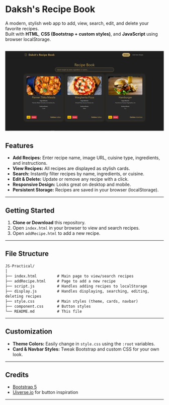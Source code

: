 # Daksh's Recipe Book

A modern, stylish web app to add, view, search, edit, and delete your favorite recipes.  
Built with **HTML**, **CSS (Bootstrap + custom styles)**, and **JavaScript** using browser localStorage.


![Output](image.png)
---

## Features

- **Add Recipes:** Enter recipe name, image URL, cuisine type, ingredients, and instructions.
- **View Recipes:** All recipes are displayed as stylish cards.
- **Search:** Instantly filter recipes by name, ingredients, or cuisine.
- **Edit & Delete:** Update or remove any recipe with a click.
- **Responsive Design:** Looks great on desktop and mobile.
- **Persistent Storage:** Recipes are saved in your browser (localStorage).

---

## Getting Started

1. **Clone or Download** this repository.
2. Open `index.html` in your browser to view and search recipes.
3. Open `addRecipe.html` to add a new recipe.

---

## File Structure

```
JS-Practical/
│
├── index.html         # Main page to view/search recipes
├── addRecipe.html     # Page to add a new recipe
├── script.js          # Handles adding recipes to localStorage
├── display.js         # Handles displaying, searching, editing, deleting recipes
├── style.css          # Main styles (theme, cards, navbar)
├── component.css      # Button styles
└── README.md          # This file
```

---

## Customization

- **Theme Colors:** Easily change in `style.css` using the `:root` variables.
- **Card & Navbar Styles:** Tweak Bootstrap and custom CSS for your own look.

---

## Credits

- [Bootstrap 5](https://getbootstrap.com/)
- [Uiverse.io](https://uiverse.io/) for button inspiration

---

##